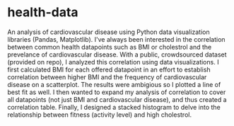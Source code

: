 # health-data
An analysis of cardiovascular disease using Python data visualization libraries (Pandas, Matplotlib). I've always been interested in the correlation between common health datapoints such as BMI or cholestrol and the prevelance of cardiovascular disease. With a public, crowdsourced dataset (provided on repo), I analyzed this correlation using data visualizations. I first calculated BMI for each offered datapoint in an effort to establish correlation between higher BMI and the frequency of cardiovascular disease on a scatterplot. The results were ambigious so I plotted a line of best fit as well. I then wanted to expand my analysis of correlation to cover all datapoints (not just BMI and cardiovascular disease), and thus created a correlation table. Finally, I designed a stacked histogram to delve into the relationship between fitness (activity level) and high cholestrol. 

